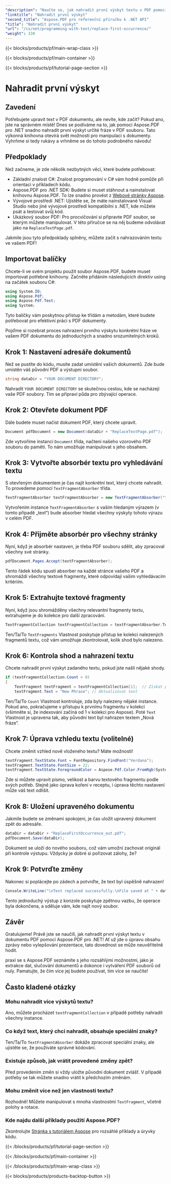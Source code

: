 ```yaml
---
"description": "Naučte se, jak nahradit první výskyt textu v PDF pomocí Aspose.PDF pro .NET s naším podrobným návodem. Ideální pro vývojáře a manipulátory s dokumenty."
"linktitle": "Nahradit první výskyt"
"second_title": "Aspose.PDF pro referenční příručku k .NET API"
"title": "Nahradit první výskyt"
"url": "/cs/net/programming-with-text/replace-first-occurrence/"
"weight": 330
---
```


{{< blocks/products/pf/main-wrap-class >}}

{{< blocks/products/pf/main-container >}}

{{< blocks/products/pf/tutorial-page-section >}}

# Nahradit první výskyt

## Zavedení

Potřebujete upravit text v PDF dokumentu, ale nevíte, kde začít? Pokud ano, jste na správném místě! Dnes se podíváme na to, jak pomocí Aspose.PDF pro .NET snadno nahradit první výskyt určité fráze v PDF souboru. Tato výkonná knihovna otevírá svět možností pro manipulaci s dokumenty. Vyhrňme si tedy rukávy a vrhněme se do tohoto podrobného návodu!

## Předpoklady

Než začneme, je zde několik nezbytných věcí, které budete potřebovat:

- Základní znalost C#: Znalost programování v C# vám hodně pomůže při orientaci v příkladech kódu.
- Aspose.PDF pro .NET SDK: Budete si muset stáhnout a nainstalovat knihovnu Aspose.PDF. To lze snadno provést z [Webové stránky Aspose](https://releases.aspose.com/pdf/net/). 
- Vývojové prostředí .NET: Ujistěte se, že máte nainstalované Visual Studio nebo jiné vývojové prostředí kompatibilní s .NET, kde můžete psát a testovat svůj kód.
- Ukázkový soubor PDF: Pro procvičování si připravte PDF soubor, se kterým můžete manipulovat. V této příručce se na něj budeme odvolávat jako na `ReplaceTextPage.pdf`.

Jakmile jsou tyto předpoklady splněny, můžete začít s nahrazováním textu ve vašem PDF!

## Importovat balíčky

Chcete-li ve svém projektu použít soubor Aspose.PDF, budete muset importovat potřebné knihovny. Začněte přidáním následujících direktiv using na začátek souboru C#:

```csharp
using System.IO;
using Aspose.Pdf;
using Aspose.Pdf.Text;
using System;
```

Tyto balíčky vám poskytnou přístup ke třídám a metodám, které budete potřebovat pro efektivní práci s PDF dokumenty.

Pojďme si rozebrat proces nahrazení prvního výskytu konkrétní fráze ve vašem PDF dokumentu do jednoduchých a snadno srozumitelných kroků.

## Krok 1: Nastavení adresáře dokumentů

Než se pustíte do kódu, musíte zadat umístění vašich dokumentů. Zde bude umístěn váš původní PDF a výstupní soubor.

```csharp
string dataDir = "YOUR DOCUMENT DIRECTORY";
```
Nahradit `YOUR DOCUMENT DIRECTORY` se skutečnou cestou, kde se nacházejí vaše PDF soubory. Tím se připraví půda pro zbývající operace.

## Krok 2: Otevřete dokument PDF

Dále budete muset načíst dokument PDF, který chcete upravit.

```csharp
Document pdfDocument = new Document(dataDir + "ReplaceTextPage.pdf");
```
Zde vytvoříme instanci `Document` třída, načtení našeho vzorového PDF souboru do paměti. To nám umožňuje manipulovat s jeho obsahem.

## Krok 3: Vytvořte absorbér textu pro vyhledávání textu

S otevřeným dokumentem je čas najít konkrétní text, který chcete nahradit. To provedeme pomocí `TextFragmentAbsorber` třída.

```csharp
TextFragmentAbsorber textFragmentAbsorber = new TextFragmentAbsorber("text");
```
Vytvořením instance `TextFragmentAbsorber` s vaším hledaným výrazem (v tomto případě „text“) bude absorber hledat všechny výskyty tohoto výrazu v celém PDF.

## Krok 4: Přijměte absorbér pro všechny stránky

Nyní, když je absorbér nastaven, je třeba PDF souboru sdělit, aby zpracoval všechny své stránky.

```csharp
pdfDocument.Pages.Accept(textFragmentAbsorber);
```
Tento řádek kódu spustí absorber na každé stránce vašeho PDF a shromáždí všechny textové fragmenty, které odpovídají vašim vyhledávacím kritériím.

## Krok 5: Extrahujte textové fragmenty

Nyní, když jsou shromážděny všechny relevantní fragmenty textu, extrahujeme je do kolekce pro další zpracování.

```csharp
TextFragmentCollection textFragmentCollection = textFragmentAbsorber.TextFragments;
```
Ten/Ta/To `TextFragments` Vlastnost poskytuje přístup ke kolekci nalezených fragmentů textu, což vám umožňuje zkontrolovat, kolik shod bylo nalezeno.

## Krok 6: Kontrola shod a nahrazení textu

Chcete nahradit první výskyt zadaného textu, pokud jste našli nějaké shody.

```csharp
if (textFragmentCollection.Count > 0)
{
    TextFragment textFragment = textFragmentCollection[1];  // Získat první výskyt
    textFragment.Text = "New Phrase"; // Aktualizovat text
```
Ten/Ta/To `Count` Vlastnost kontroluje, zda byly nalezeny nějaké instance. Pokud ano, pokračujeme v přístupu k prvnímu fragmentu v kolekci (všimněte si, že indexování začíná od 1 v kolekci pro Aspose). Poté `Text` Vlastnost je upravena tak, aby původní text byl nahrazen textem „Nová fráze“.

## Krok 7: Úprava vzhledu textu (volitelné)

Chcete změnit vzhled nově vloženého textu? Máte možnosti!

```csharp
textFragment.TextState.Font = FontRepository.FindFont("Verdana");
textFragment.TextState.FontSize = 22;
textFragment.TextState.ForegroundColor = Aspose.Pdf.Color.FromRgb(System.Drawing.Color.Blue);
```
Zde si můžete upravit písmo, velikost a barvu textového fragmentu podle svých potřeb. Stejně jako úprava koření v receptu, i úprava těchto nastavení může váš text odlišit.

## Krok 8: Uložení upraveného dokumentu

Jakmile budete se změnami spokojeni, je čas uložit upravený dokument zpět do adresáře.

```csharp
dataDir = dataDir + "ReplaceFirstOccurrence_out.pdf";
pdfDocument.Save(dataDir);
```
Dokument se uloží do nového souboru, což vám umožní zachovat originál při kontrole výstupu. Vždycky je dobré si pořizovat zálohy, že?

## Krok 9: Potvrďte změny

Nakonec si poplácejte po zádech a potvrďte, že text byl úspěšně nahrazen!

```csharp
Console.WriteLine("\nText replaced successfully.\nFile saved at " + dataDir);
```
Tento jednoduchý výstup z konzole poskytuje zpětnou vazbu, že operace byla dokončena, a sděluje vám, kde najít nový soubor.

## Závěr

Gratulujeme! Právě jste se naučili, jak nahradit první výskyt textu v dokumentu PDF pomocí Aspose.PDF pro .NET! Ať už jde o úpravu obsahu zprávy nebo vylepšování prezentace, tato dovednost se může neuvěřitelně hodit. 

praxí se s Aspose.PDF seznámíte s jeho rozsáhlými možnostmi, jako je extrakce dat, slučování dokumentů a dokonce i vytváření PDF souborů od nuly. Pamatujte, že čím více jej budete používat, tím více se naučíte!

## Často kladené otázky

### Mohu nahradit více výskytů textu?
Ano, můžete procházet `textFragmentCollection` v případě potřeby nahradit všechny instance.

### Co když text, který chci nahradit, obsahuje speciální znaky?
Ten/Ta/To `TextFragmentAbsorber` dokáže zpracovat speciální znaky, ale ujistěte se, že používáte správné kódování.

### Existuje způsob, jak vrátit provedené změny zpět?
Před provedením změn si vždy uložte původní dokument zvlášť. V případě potřeby se tak můžete snadno vrátit k předchozím změnám.

### Mohu změnit více než jen vlastnosti textu?
Rozhodně! Můžete manipulovat s mnoha vlastnostmi `TextFragment`, včetně polohy a rotace.

### Kde najdu další příklady použití Aspose.PDF?
Zkontrolujte [Stránka s tutoriálem Aspose](https://releases.aspose.com/pdf/net/) pro rozsáhlé příklady a úryvky kódu.

{{< /blocks/products/pf/tutorial-page-section >}}

{{< /blocks/products/pf/main-container >}}

{{< /blocks/products/pf/main-wrap-class >}}

{{< blocks/products/products-backtop-button >}}